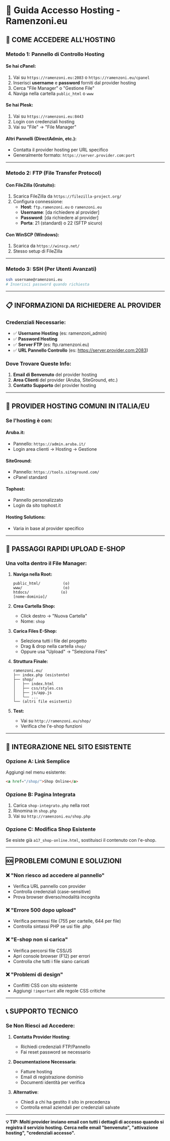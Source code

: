 # 🔐 Guida Accesso Hosting - Ramenzoni.eu

## 🎯 **COME ACCEDERE ALL'HOSTING**

### **Metodo 1: Pannello di Controllo Hosting**

#### **Se hai cPanel:**
1. Vai su `https://ramenzoni.eu:2083` o `https://ramenzoni.eu/cpanel`
2. Inserisci **username** e **password** forniti dal provider hosting
3. Cerca "File Manager" o "Gestione File"
4. Naviga nella cartella `public_html` o `www`

#### **Se hai Plesk:**
1. Vai su `https://ramenzoni.eu:8443` 
2. Login con credenziali hosting
3. Vai su "File" → "File Manager"

#### **Altri Pannelli (DirectAdmin, etc.):**
- Contatta il provider hosting per URL specifico
- Generalmente formato: `https://server.provider.com:port`

---

### **Metodo 2: FTP (File Transfer Protocol)**

#### **Con FileZilla (Gratuito):**
1. Scarica FileZilla da `https://filezilla-project.org/`
2. Configura connessione:
   - **Host**: `ftp.ramenzoni.eu` o `ramenzoni.eu`
   - **Username**: [da richiedere al provider]
   - **Password**: [da richiedere al provider]  
   - **Porta**: 21 (standard) o 22 (SFTP sicuro)

#### **Con WinSCP (Windows):**
1. Scarica da `https://winscp.net/`
2. Stesso setup di FileZilla

---

### **Metodo 3: SSH (Per Utenti Avanzati)**
```bash
ssh username@ramenzoni.eu
# Inserisci password quando richiesta
```

---

## 📋 **INFORMAZIONI DA RICHIEDERE AL PROVIDER**

### **Credenziali Necessarie:**
- ✅ **Username Hosting** (es: ramenzoni_admin)
- ✅ **Password Hosting**
- ✅ **Server FTP** (es: ftp.ramenzoni.eu)
- ✅ **URL Pannello Controllo** (es: https://server.provider.com:2083)

### **Dove Trovare Queste Info:**
1. **Email di Benvenuto** del provider hosting
2. **Area Clienti** del provider (Aruba, SiteGround, etc.)
3. **Contatto Supporto** del provider hosting

---

## 🏢 **PROVIDER HOSTING COMUNI IN ITALIA/EU**

### **Se l'hosting è con:**

#### **Aruba.it:**
- Pannello: `https://admin.aruba.it/`
- Login area clienti → Hosting → Gestione

#### **SiteGround:**
- Pannello: `https://tools.siteground.com/`
- cPanel standard

#### **Tophost:**
- Pannello personalizzato
- Login da sito tophost.it

#### **Hosting Solutions:**
- Varia in base al provider specifico

---

## 🚀 **PASSAGGI RAPIDI UPLOAD E-SHOP**

### **Una volta dentro il File Manager:**

1. **Naviga nella Root:**
   ```
   public_html/          (o)
   www/                  (o)
   htdocs/              (o)
   [nome-dominio]/
   ```

2. **Crea Cartella Shop:**
   - Click destro → "Nuova Cartella"
   - Nome: `shop`

3. **Carica Files E-Shop:**
   - Seleziona tutti i file del progetto
   - Drag & drop nella cartella `shop/`
   - Oppure usa "Upload" → "Seleziona Files"

4. **Struttura Finale:**
   ```
   ramenzoni.eu/
   ├── index.php (esistente)
   ├── shop/
   │   ├── index.html
   │   ├── css/styles.css
   │   ├── js/app.js
   │   └── ...
   └── (altri file esistenti)
   ```

5. **Test:**
   - Vai su `http://ramenzoni.eu/shop/`
   - Verifica che l'e-shop funzioni

---

## 🔧 **INTEGRAZIONE NEL SITO ESISTENTE**

### **Opzione A: Link Semplice**
Aggiungi nel menu esistente:
```html
<a href="/shop/">Shop Online</a>
```

### **Opzione B: Pagina Integrata**
1. Carica `shop-integrato.php` nella root
2. Rinomina in `shop.php` 
3. Vai su `http://ramenzoni.eu/shop.php`

### **Opzione C: Modifica Shop Esistente**
Se esiste già `a17_shop-online.html`, sostituisci il contenuto con l'e-shop.

---

## 🆘 **PROBLEMI COMUNI E SOLUZIONI**

### **❌ "Non riesco ad accedere al pannello"**
- Verifica URL pannello con provider
- Controlla credenziali (case-sensitive)
- Prova browser diverso/modalità incognita

### **❌ "Errore 500 dopo upload"**
- Verifica permessi file (755 per cartelle, 644 per file)
- Controlla sintassi PHP se usi file .php

### **❌ "E-shop non si carica"**
- Verifica percorsi file CSS/JS
- Apri console browser (F12) per errori
- Controlla che tutti i file siano caricati

### **❌ "Problemi di design"**
- Conflitti CSS con sito esistente
- Aggiungi `!important` alle regole CSS critiche

---

## 📞 **SUPPORTO TECNICO**

### **Se Non Riesci ad Accedere:**
1. **Contatta Provider Hosting**:
   - Richiedi credenziali FTP/Pannello
   - Fai reset password se necessario

2. **Documentazione Necessaria**:
   - Fatture hosting
   - Email di registrazione dominio
   - Documenti identità per verifica

3. **Alternative**:
   - Chiedi a chi ha gestito il sito in precedenza
   - Controlla email aziendali per credenziali salvate

---

**💡 TIP: Molti provider inviano email con tutti i dettagli di accesso quando si registra il servizio hosting. Cerca nelle email "benvenuto", "attivazione hosting", "credenziali accesso".**
